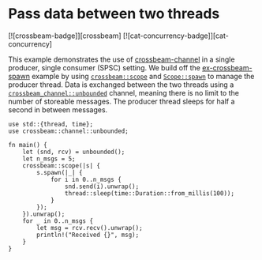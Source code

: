 # Pass data between two threads

[![crossbeam-badge]][crossbeam] [![cat-concurrency-badge]][cat-concurrency]

This example demonstrates the use of [crossbeam-channel] in a single producer, single
consumer (SPSC) setting. We build off the [ex-crossbeam-spawn] example by using
[`crossbeam::scope`] and [`Scope::spawn`] to manage the producer thread. Data is
exchanged between the two threads using a [`crossbeam_channel::unbounded`]
channel, meaning there is no limit to the number of storeable messages. The
producer thread sleeps for half a second in between messages.

```rust,edition2018
use std::{thread, time};
use crossbeam::channel::unbounded;

fn main() {
    let (snd, rcv) = unbounded();
    let n_msgs = 5;
    crossbeam::scope(|s| {
        s.spawn(|_| {
            for i in 0..n_msgs {
                snd.send(i).unwrap();
                thread::sleep(time::Duration::from_millis(100));
            }
        });
    }).unwrap();
    for _ in 0..n_msgs {
        let msg = rcv.recv().unwrap();
        println!("Received {}", msg);
    }
}
```

[crossbeam-channel]: https://docs.rs/crate/crossbeam-channel/
[ex-crossbeam-spawn]: #spawn-a-short-lived-thread
[`crossbeam::scope`]: https://docs.rs/crossbeam/*/crossbeam/fn.scope.html
[`Scope::spawn`]: https://docs.rs/crossbeam/*/crossbeam/thread/struct.Scope.html#method.spawn
[`crossbeam_channel::unbounded`]: https://docs.rs/crossbeam-channel/*/crossbeam_channel/fn.unbounded.html
